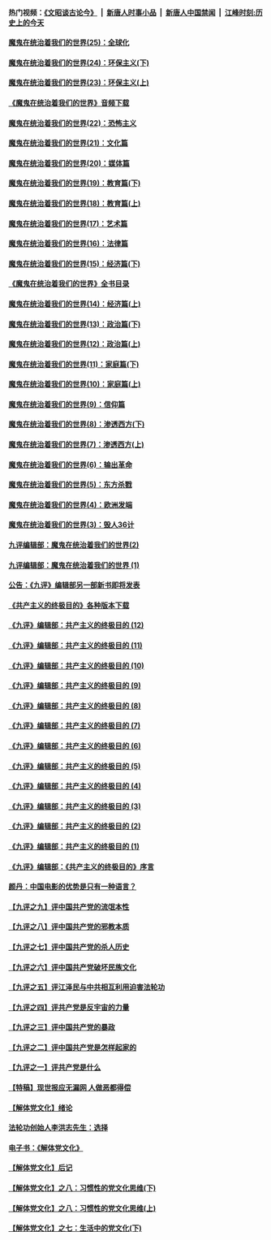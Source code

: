 #### 热门视频：[《文昭谈古论今》](https://github.com/gfw-breaker/wenzhao/blob/master/README.md?t=10312133) &nbsp;|&nbsp; [新唐人时事小品](https://github.com/gfw-breaker/ntdtv-comedy/blob/master/README.md?t=10312133) &nbsp;|&nbsp; [新唐人中国禁闻](https://github.com/gfw-breaker/ntdtv-news/blob/master/README.md?t=10312133) &nbsp;|&nbsp; [江峰时刻:历史上的今天](https://github.com/gfw-breaker/today-in-history/blob/master/README.md?t=10312133) 

#### [魔鬼在统治着我们的世界(25)：全球化](../pages/nsc422/n10788205.md?t=10312133) 

#### [魔鬼在统治着我们的世界(24)：环保主义(下)](../pages/nsc422/n10695307.md?t=10312133) 

#### [魔鬼在统治着我们的世界(23)：环保主义(上)](../pages/nsc422/n10688613.md?t=10312133) 

#### [《魔鬼在统治着我们的世界》音频下载](../pages/nsc422/n10635553.md?t=10312133) 

#### [魔鬼在统治着我们的世界(22)：恐怖主义](../pages/nsc422/n10614727.md?t=10312133) 

#### [魔鬼在统治着我们的世界(21)：文化篇](../pages/nsc422/n10597706.md?t=10312133) 

#### [魔鬼在统治着我们的世界(20)：媒体篇](../pages/nsc422/n10586579.md?t=10312133) 

#### [魔鬼在统治着我们的世界(19)：教育篇(下)](../pages/nsc422/n10564808.md?t=10312133) 

#### [魔鬼在统治着我们的世界(18)：教育篇(上)](../pages/nsc422/n10526970.md?t=10312133) 

#### [魔鬼在统治着我们的世界(17)：艺术篇](../pages/nsc422/n10499093.md?t=10312133) 

#### [魔鬼在统治着我们的世界(16)：法律篇](../pages/nsc422/n10485969.md?t=10312133) 

#### [魔鬼在统治着我们的世界(15)：经济篇(下)](../pages/nsc422/n10469975.md?t=10312133) 

#### [《魔鬼在统治着我们的世界》全书目录](../pages/nsc422/n10464261.md?t=10312133) 

#### [魔鬼在统治着我们的世界(14)：经济篇(上)](../pages/nsc422/n10457370.md?t=10312133) 

#### [魔鬼在统治着我们的世界(13)：政治篇(下)](../pages/nsc422/n10448270.md?t=10312133) 

#### [魔鬼在统治着我们的世界(12)：政治篇(上)](../pages/nsc422/n10444576.md?t=10312133) 

#### [魔鬼在统治着我们的世界(11)：家庭篇(下)](../pages/nsc422/n10440961.md?t=10312133) 

#### [魔鬼在统治着我们的世界(10)：家庭篇(上)](../pages/nsc422/n10435448.md?t=10312133) 

#### [魔鬼在统治着我们的世界(9)：信仰篇](../pages/nsc422/n10432159.md?t=10312133) 

#### [魔鬼在统治着我们的世界(8)：渗透西方(下)](../pages/nsc422/n10429603.md?t=10312133) 

#### [魔鬼在统治着我们的世界(7)：渗透西方(上)](../pages/nsc422/n10426013.md?t=10312133) 

#### [魔鬼在统治着我们的世界(6)：输出革命](../pages/nsc422/n10421536.md?t=10312133) 

#### [魔鬼在统治着我们的世界(5)：东方杀戮](../pages/nsc422/n10417707.md?t=10312133) 

#### [魔鬼在统治着我们的世界(4)：欧洲发端](../pages/nsc422/n10414890.md?t=10312133) 

#### [魔鬼在统治着我们的世界(3)：毁人36计](../pages/nsc422/n10411583.md?t=10312133) 

#### [九评编辑部：魔鬼在统治着我们的世界(2)](../pages/nsc422/n10410036.md?t=10312133) 

#### [九评编辑部：魔鬼在统治着我们的世界 (1)](../pages/nsc422/n10406825.md?t=10312133) 

#### [公告：《九评》编辑部另一部新书即将发表](../pages/nsc422/n10405104.md?t=10312133) 

#### [《共产主义的终极目的》各种版本下载](../pages/nsc422/n10022138.md?t=10312133) 

#### [《九评》编辑部：共产主义的终极目的 (12)](../pages/nsc422/n9933272.md?t=10312133) 

#### [《九评》编辑部：共产主义的终极目的 (11)](../pages/nsc422/n9924973.md?t=10312133) 

#### [《九评》编辑部：共产主义的终极目的 (10)](../pages/nsc422/n9920883.md?t=10312133) 

#### [《九评》编辑部：共产主义的终极目的 (9)](../pages/nsc422/n9916363.md?t=10312133) 

#### [《九评》编辑部：共产主义的终极目的 (8)](../pages/nsc422/n9912488.md?t=10312133) 

#### [《九评》编辑部：共产主义的终极目的 (7)](../pages/nsc422/n9901176.md?t=10312133) 

#### [《九评》编辑部：共产主义的终极目的 (6)](../pages/nsc422/n9899359.md?t=10312133) 

#### [《九评》编辑部：共产主义的终极目的 (5)](../pages/nsc422/n9893174.md?t=10312133) 

#### [《九评》编辑部：共产主义的终极目的 (4)](../pages/nsc422/n9891246.md?t=10312133) 

#### [《九评》编辑部：共产主义的终极目的 (3)](../pages/nsc422/n9879879.md?t=10312133) 

#### [《九评》编辑部：共产主义的终极目的 (2)](../pages/nsc422/n9876205.md?t=10312133) 

#### [《九评》编辑部：共产主义的终极目的 (1)](../pages/nsc422/n9865857.md?t=10312133) 

#### [《九评》编辑部：《共产主义的终极目的》序言](../pages/nsc422/n9862666.md?t=10312133) 

#### [颜丹：中国电影的优势是只有一种语言？](../pages/nsc422/n9583062.md?t=10312133) 

#### [【九评之九】评中国共产党的流氓本性](../pages/nsc422/n737542.md?t=10312133) 

#### [【九评之八】评中国共产党的邪教本质](../pages/nsc422/n735942.md?t=10312133) 

#### [【九评之七】评中国共产党的杀人历史](../pages/nsc422/n733806.md?t=10312133) 

#### [【九评之六】评中国共产党破坏民族文化](../pages/nsc422/n731667.md?t=10312133) 

#### [【九评之五】评江泽民与中共相互利用迫害法轮功](../pages/nsc422/n730058.md?t=10312133) 

#### [【九评之四】评共产党是反宇宙的力量](../pages/nsc422/n727814.md?t=10312133) 

#### [【九评之三】评中国共产党的暴政](../pages/nsc422/n725597.md?t=10312133) 

#### [【九评之二】评中国共产党是怎样起家的](../pages/nsc422/n723946.md?t=10312133) 

#### [【九评之一】评共产党是什么](../pages/nsc422/n722529.md?t=10312133) 

#### [【特稿】现世报应无漏网 人做恶都得偿](../pages/nsc422/n4215167.md?t=10312133) 

#### [【解体党文化】绪论](../pages/nsc422/n1449356.md?t=10312133) 

#### [法轮功创始人李洪志先生：选择](../pages/nsc422/n3580738.md?t=10312133) 

#### [电子书：《解体党文化》](../pages/nsc422/n1573484.md?t=10312133) 

#### [【解体党文化】后记](../pages/nsc422/n1531999.md?t=10312133) 

#### [【解体党文化】之八：习惯性的党文化思维(下)](../pages/nsc422/n1526477.md?t=10312133) 

#### [【解体党文化】之八：习惯性的党文化思维(上)](../pages/nsc422/n1520631.md?t=10312133) 

#### [【解体党文化】之七：生活中的党文化(下)](../pages/nsc422/n1513446.md?t=10312133) 

